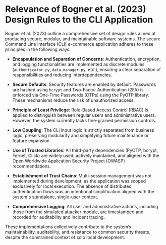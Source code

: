 # Relevance of Bogner et al. (2023) Design Rules to the CLI Application

Bogner et al. (2023) outline a comprehensive set of design rules aimed at producing secure, modular, and maintainable software systems. The secure Command Line Interface (CLI) e-commerce application adheres to these principles in the following ways:

- **Encapsulation and Separation of Concerns**: Authentication, encryption, and logging functionalities are implemented as discrete modules (`authenticator.py`, `data_manager.py`, etc.), ensuring a clear separation of responsibilities and reducing interdependencies.

- **Secure Defaults**: Security features are enabled by default. Passwords are hashed using `bcrypt` and Two-Factor Authentication (2FA) is enforced via One-Time Passwords (OTPs) using the PyOTP library. These mechanisms reduce the risk of unauthorized access.

- **Principle of Least Privilege**: Role-Based Access Control (RBAC) is applied to distinguish between regular users and administrative users. However, the system currently lacks fine-grained permission controls.

- **Low Coupling**: The CLI input logic is strictly separated from business logic, preserving modularity and simplifying future maintenance or feature expansion.

- **Use of Trusted Libraries**: All third-party dependencies (PyOTP, bcrypt, Fernet, Click) are widely used, actively maintained, and aligned with the Open Worldwide Application Security Project (OWASP) recommendations.

- **Establishment of Trust Chains**: Multi-session management was not implemented during development, as the application was scoped exclusively for local execution. The absence of distributed authentication flows was an intentional simplification aligned with the system's standalone, single-user context.

- **Comprehensive Logging**: All user and administrative actions, including those from the simulated attacker module, are timestamped and recorded for auditability and incident tracing.

These implementations collectively contribute to the system’s maintainability, auditability, and resistance to common security threats, despite the constrained context of solo local development.
